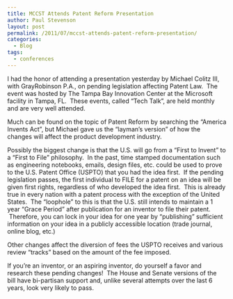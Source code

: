 ```yaml
---
title: MCCST Attends Patent Reform Presentation
author: Paul Stevenson
layout: post
permalink: /2011/07/mccst-attends-patent-reform-presentation/
categories:
  - Blog
tags:
  - conferences
---
```

I had the honor of attending a presentation yesterday by Michael Colitz III, with GrayRobinson P.A., on pending legislation affecting Patent Law.  The event was hosted by The Tampa Bay Innovation Center at the Microsoft facility in Tampa, FL.  These events, called “Tech Talk”, are held monthly and are very well attended.

Much can be found on the topic of Patent Reform by searching the “America Invents Act”, but Michael gave us the “layman’s version” of how the changes will affect the product development industry.

Possibly the biggest change is that the U.S. will go from a “First to Invent” to a “First to File” philosophy.  In the past, time stamped documentation such as engineering notebooks, emails, design files, etc. could be used to prove to the U.S. Patent Office (USPTO) that you had the idea first.  If the pending legislation passes, the first individual to FILE for a patent on an idea will be given first rights, regardless of who developed the idea first.  This is already true in every nation with a patent process with the exception of the United States.  The “loophole” to this is that the U.S. still intends to maintain a 1 year “Grace Period” after publication for an inventor to file their patent.  Therefore, you can lock in your idea for one year by “publishing” sufficient information on your idea in a publicly accessible location (trade journal, online blog, etc.)

Other changes affect the diversion of fees the USPTO receives and various review “tracks” based on the amount of the fee imposed.

If you’re an inventor, or an aspiring inventor, do yourself a favor and research these pending changes!  The House and Senate versions of the bill have bi-partisan support and, unlike several attempts over the last 6 years, look very likely to pass.